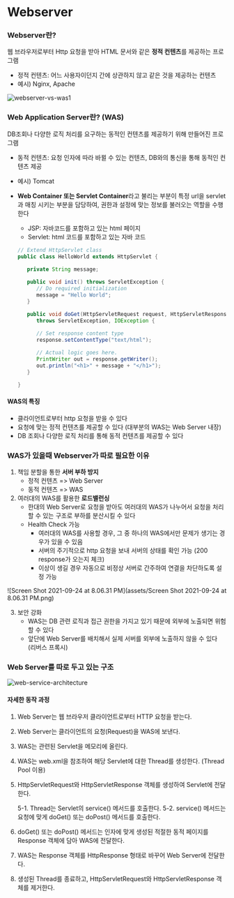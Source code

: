 # Webserver

### Webserver란?

웹 브라우저로부터  Http 요청을 받아 HTML 문서와 같은 **정적 컨텐츠**를 제공하는 프로그램

- 정적 컨텐츠: 어느 사용자이던지 간에 상관하지 않고 같은 것을 제공하는 컨텐츠
- 예시) Nginx, Apache



![webserver-vs-was1](https://gmlwjd9405.github.io/images/web/webserver-vs-was1.png)



### Web Application Server란? (WAS)

DB조회나 다양한 로직 처리를 요구하는 동적인 컨텐츠를 제공하기 위해 만들어진 프로그램

- 동적 컨텐츠: 요청 인자에 따라 바뀔 수 있는 컨텐츠, DB와의 통신을 통해 동적인 컨텐츠 제공

- 예시) Tomcat

- **Web Container 또는 Servlet Container**라고 불리는 부분이 특정 url을 servlet과 매칭 시키는 부분을 담당하여, 권한과 설정에 맞는 정보를 불러오는 역할을 수행한다

  - JSP: 자바코드를 포함하고 있는 html 페이지
  - Servlet: html 코드를 포함하고 있는 자바 코드

  ```java
  // Extend HttpServlet class
  public class HelloWorld extends HttpServlet {
   
     private String message;
  
     public void init() throws ServletException {
        // Do required initialization
        message = "Hello World";
     }
  
     public void doGet(HttpServletRequest request, HttpServletResponse response)
        throws ServletException, IOException {
        
        // Set response content type
        response.setContentType("text/html");
  
        // Actual logic goes here.
        PrintWriter out = response.getWriter();
        out.println("<h1>" + message + "</h1>");
     }
  
  }
  ```

  

#### WAS의 특징

- 클라이언트로부터 http 요청을 받을 수 있다
- 요청에 맞는 정적 컨텐츠를 제공할 수 있다 (대부분의 WAS는 Web Server 내장)
- DB 조회나 다양한 로직 처리를 통해 동적 컨텐츠를 제공할 수 있다



### WAS가 있을때 Webserver가 따로 필요한 이유

1. 책임 분할을 통한 **서버 부하 방지**
   - 정적 컨텐츠 => Web Server
   - 동적 컨텐츠 => WAS
2. 여러대의 WAS를 활용한 **로드밸런싱**
   - 한대의 Web Server로 요청을 받아도 여러대의 WAS가 나누어서 요청을 처리할 수 있는 구조로 부하를 분산시킬 수 있다
   - Health Check 가능
     - 여러대의 WAS를 사용할 경우, 그 중 하나의 WAS에서만 문제가 생기는 경우가 있을 수 있음
     - 서버의 주기적으로 http 요청을 보내 서버의 상태를 확인 가능 (200 response가 오는지 체크)
     - 이상이 생길 경우 자동으로 비정상 서버로 간주하여 연결을 차단하도록 설정 가능

![Screen Shot 2021-09-24 at 8.06.31 PM](assets/Screen Shot 2021-09-24 at 8.06.31 PM.png)

3. 보안 강화
   - WAS는 DB 관련 로직과 접근 권한을 가지고 있기 때문에 외부에 노출되면 위험할 수 있다
   - 앞단에 Web Server를 배치해서 실제 서버를 외부에 노출하지 않을 수 있다 (리버스 프록시)



### Web Server를 따로 두고 있는 구조

![web-service-architecture](https://gmlwjd9405.github.io/images/web/web-service-architecture.png)

#### 자세한 동작 과정

1. Web Server는 웹 브라우저 클라이언트로부터 HTTP 요청을 받는다.

2. Web Server는 클라이언트의 요청(Request)을 WAS에 보낸다.

3. WAS는 관련된 Servlet을 메모리에 올린다.

4. WAS는 web.xml을 참조하여 해당 Servlet에 대한 Thread를 생성한다. (Thread Pool 이용)

5. HttpServletRequest와 HttpServletResponse 객체를 생성하여 Servlet에 전달한다.

   5-1. Thread는 Servlet의 service() 메서드를 호출한다.
   5-2. service() 메서드는 요청에 맞게 doGet() 또는 doPost() 메서드를 호출한다.

6. doGet() 또는 doPost() 메서드는 인자에 맞게 생성된 적절한 동적 페이지를 Response 객체에 담아 WAS에 전달한다.

7. WAS는 Response 객체를 HttpResponse 형태로 바꾸어 Web Server에 전달한다.

8. 생성된 Thread를 종료하고, HttpServletRequest와 HttpServletResponse 객체를 제거한다.